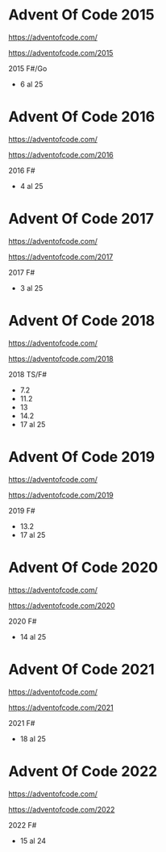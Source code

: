 # Advent Of Code 2015

https://adventofcode.com/

https://adventofcode.com/2015

2015 F#/Go
- 6 al 25

# Advent Of Code 2016

https://adventofcode.com/

https://adventofcode.com/2016

2016 F#
- 4 al 25

# Advent Of Code 2017

https://adventofcode.com/

https://adventofcode.com/2017

2017 F#
- 3 al 25

# Advent Of Code 2018

https://adventofcode.com/

https://adventofcode.com/2018

2018 TS/F#
- 7.2
- 11.2
- 13
- 14.2
- 17 al 25


# Advent Of Code 2019

https://adventofcode.com/

https://adventofcode.com/2019

2019 F#
- 13.2
- 17 al 25

# Advent Of Code 2020

https://adventofcode.com/

https://adventofcode.com/2020

2020 F#
- 14 al 25

# Advent Of Code 2021

https://adventofcode.com/

https://adventofcode.com/2021

2021 F#
- 18 al 25

# Advent Of Code 2022

https://adventofcode.com/

https://adventofcode.com/2022

2022 F#
- 15 al 24
